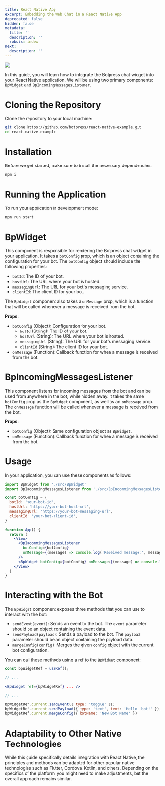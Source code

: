```yaml
---
title: React Native App
excerpt: Embedding the Web Chat in a React Native App
deprecated: false
hidden: false
metadata:
  title: ''
  description: ''
  robots: index
next:
  description: ''
---
```

![](https://files.readme.io/45172cf-image.png)

In this guide, you will learn how to integrate the Botpress chat widget into your React Native application. We will be using two primary components: `BpWidget` and `BpIncomingMessagesListener`.

# Cloning the Repository

Clone the repository to your local machine:

```bash
git clone https://github.com/botpress/react-native-example.git
cd react-native-example
```

# Installation

Before we get started, make sure to install the necessary dependencies:

```bash
npm i
```

# Running the Application

To run your application in development mode:

```bash
npm run start
```

# BpWidget

This component is responsible for rendering the Botpress chat widget in your application. It takes a `botConfig` prop, which is an object containing the configuration for your bot. The `botConfig` object should include the following properties:

* `botId`: The ID of your bot.
* `hostUrl`: The URL where your bot is hosted.
* `messagingUrl`: The URL for your bot's messaging service.
* `clientId`: The client ID for your bot.

The `BpWidget` component also takes a `onMessage` prop, which is a function that will be called whenever a message is received from the bot.

**Props**:

* `botConfig` (Object): Configuration for your bot.
  * `botId` (String): The ID of your bot.
  * `hostUrl` (String): The URL where your bot is hosted.
  * `messagingUrl` (String): The URL for your bot's messaging service.
  * `clientId` (String): The client ID for your bot.
* `onMessage` (Function): Callback function for when a message is received from the bot.

# BpIncomingMessagesListener

This component listens for incoming messages from the bot and can be used from anywhere in the bot, while hidden away. It takes the same `botConfig` prop as the `BpWidget` component, as well as an `onMessage` prop. The `onMessage` function will be called whenever a message is received from the bot.

**Props**:

* `botConfig` (Object): Same configuration object as `BpWidget`.
* `onMessage` (Function): Callback function for when a message is received from the bot.

# Usage

In your application, you can use these components as follows:

```jsx
import BpWidget from './src/BpWidget'
import BpIncommingMessagesListener from './src/BpIncommingMessagesListener'

const botConfig = {
  botId: 'your-bot-id',
  hostUrl: 'https://your-bot-host-url',
  messagingUrl: 'https://your-bot-messaging-url',
  clientId: 'your-bot-client-id',
}

function App() {
  return (
    <View>
      <BpIncommingMessagesListener
        botConfig={botConfig}
        onMessage={(message) => console.log('Received message:', message)}
      />
      <BpWidget botConfig={botConfig} onMessage={(message) => console.log('Received message:', message)} />
    </View>
  )
}
```

# Interacting with the Bot

The `BpWidget` component exposes three methods that you can use to interact with the bot:

* `sendEvent(event)`: Sends an event to the bot. The `event` parameter should be an object containing the event data.
* `sendPayload(payload)`: Sends a payload to the bot. The `payload` parameter should be an object containing the payload data.
* `mergeConfig(config)`: Merges the given `config` object with the current bot configuration.

You can call these methods using a ref to the `BpWidget` component:

```jsx
const bpWidgetRef = useRef();

// ...

<BpWidget ref={bpWidgetRef} ... />

// ...

bpWidgetRef.current.sendEvent({ type: 'toggle' });
bpWidgetRef.current.sendPayload({ type: 'text', text: 'Hello, bot!' });
bpWidgetRef.current.mergeConfig({ botName: 'New Bot Name' });
```

# Adaptability to Other Native Technologies

While this guide specifically details integration with React Native, the principles and methods can be adapted for other popular native technologies such as Flutter, Cordova, Kotlin, and others. Depending on the specifics of the platform, you might need to make adjustments, but the overall approach remains similar.
